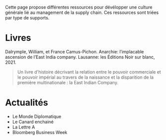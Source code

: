 Cette page propose différentes ressources pour dévélopper une culture générale lié au management de la supply chain. 
Ces ressources sont triées par type de supports.

# Livres

Dalrymple, William, et France Camus-Pichon. Anarchie: l’implacable ascension de l’East India company. Lausanne: les Éditions Noir sur blanc, 2021.

> Un livre d'histoire décrivant la relation entre le pouvoir commerciale et le pouvoir impérial au travers de la naissance et la disparition de la première multinationale : la East Indian Company.

# Actualités

- Le Monde Diplomatique
- Le Canard enchainé
- La Lettre A
- Bloomberg Business Week
